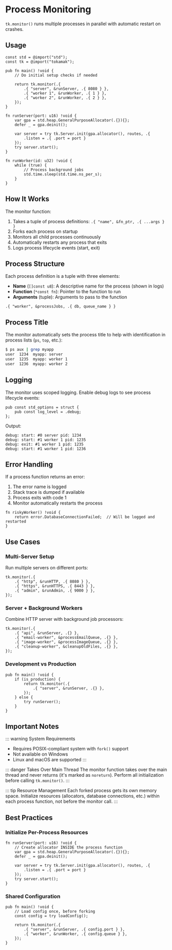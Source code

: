# Process Monitoring

`tk.monitor()` runs multiple processes in parallel with automatic restart on crashes.

## Usage

```zig
const std = @import("std");
const tk = @import("tokamak");

pub fn main() !void {
    // Do initial setup checks if needed

    return tk.monitor(.{
        .{ "server", &runServer, .{ 8080 } },
        .{ "worker 1", &runWorker, .{ 1 } },
        .{ "worker 2", &runWorker, .{ 2 } },
    });
}

fn runServer(port: u16) !void {
    var gpa = std.heap.GeneralPurposeAllocator(.{}){};
    defer _ = gpa.deinit();

    var server = try tk.Server.init(gpa.allocator(), routes, .{
        .listen = .{ .port = port }
    });
    try server.start();
}

fn runWorker(id: u32) !void {
    while (true) {
        // Process background jobs
        std.time.sleep(std.time.ns_per_s);
    }
}
```

## How It Works

The monitor function:

1. Takes a tuple of process definitions: `.{ "name", &fn_ptr, .{ ...args } }`
2. Forks each process on startup
3. Monitors all child processes continuously
4. Automatically restarts any process that exits
5. Logs process lifecycle events (start, exit)

## Process Structure

Each process definition is a tuple with three elements:

- **Name** (`[]const u8`): A descriptive name for the process (shown in logs)
- **Function** (`*const fn`): Pointer to the function to run
- **Arguments** (tuple): Arguments to pass to the function

```zig
.{ "worker", &processJobs, .{ db, queue_name } }
```

## Process Title

The monitor automatically sets the process title to help with identification in process lists (`ps`, `top`, etc.):

```bash
$ ps aux | grep myapp
user  1234  myapp: server
user  1235  myapp: worker 1
user  1236  myapp: worker 2
```

## Logging

The monitor uses scoped logging. Enable debug logs to see process lifecycle events:

```zig
pub const std_options = struct {
    pub const log_level = .debug;
};
```

Output:
```
debug: start: #0 server pid: 1234
debug: start: #1 worker 1 pid: 1235
debug: exit: #1 worker 1 pid: 1235
debug: start: #1 worker 1 pid: 1236
```

## Error Handling

If a process function returns an error:

1. The error name is logged
2. Stack trace is dumped if available
3. Process exits with code 1
4. Monitor automatically restarts the process

```zig
fn riskyWorker() !void {
    return error.DatabaseConnectionFailed;  // Will be logged and restarted
}
```

## Use Cases

### Multi-Server Setup

Run multiple servers on different ports:

```zig
tk.monitor(.{
    .{ "http", &runHTTP, .{ 8080 } },
    .{ "https", &runHTTPS, .{ 8443 } },
    .{ "admin", &runAdmin, .{ 9000 } },
});
```

### Server + Background Workers

Combine HTTP server with background job processors:

```zig
tk.monitor(.{
    .{ "api", &runServer, .{} },
    .{ "email-worker", &processEmailQueue, .{} },
    .{ "image-worker", &processImageQueue, .{} },
    .{ "cleanup-worker", &cleanupOldFiles, .{} },
});
```

### Development vs Production

```zig
pub fn main() !void {
    if (is_production) {
        return tk.monitor(.{
            .{ "server", &runServer, .{} },
        });
    } else {
        try runServer();
    }
}
```

## Important Notes

::: warning System Requirements
- Requires POSIX-compliant system with `fork()` support
- Not available on Windows
- Linux and macOS are supported
:::

::: danger Takes Over Main Thread
The monitor function takes over the main thread and never returns (it's marked as `noreturn`). Perform all initialization before calling `tk.monitor()`.
:::

::: tip Resource Management
Each forked process gets its own memory space. Initialize resources (allocators, database connections, etc.) within each process function, not before the monitor call.
:::

## Best Practices

### Initialize Per-Process Resources

```zig
fn runServer(port: u16) !void {
    // Create allocator INSIDE the process function
    var gpa = std.heap.GeneralPurposeAllocator(.{}){};
    defer _ = gpa.deinit();

    var server = try tk.Server.init(gpa.allocator(), routes, .{
        .listen = .{ .port = port }
    });
    try server.start();
}
```

### Shared Configuration

```zig
pub fn main() !void {
    // Load config once, before forking
    const config = try loadConfig();

    return tk.monitor(.{
        .{ "server", &runServer, .{ config.port } },
        .{ "worker", &runWorker, .{ config.queue } },
    });
}
```
